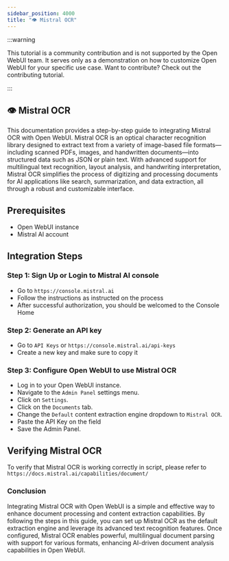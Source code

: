 ```yaml
---
sidebar_position: 4000
title: "👁️ Mistral OCR"
---
```


:::warning

This tutorial is a community contribution and is not supported by the Open WebUI team. It serves only as a demonstration on how to customize Open WebUI for your specific use case. Want to contribute? Check out the contributing tutorial.

:::

## 👁️ Mistral OCR

This documentation provides a step-by-step guide to integrating Mistral OCR with Open WebUI. Mistral OCR is an optical character recognition library designed to extract text from a variety of image-based file formats—including scanned PDFs, images, and handwritten documents—into structured data such as JSON or plain text. With advanced support for multilingual text recognition, layout analysis, and handwriting interpretation, Mistral OCR simplifies the process of digitizing and processing documents for AI applications like search, summarization, and data extraction, all through a robust and customizable interface.

## Prerequisites

- Open WebUI instance
- Mistral AI account

## Integration Steps

### Step 1: Sign Up or Login to Mistral AI console

- Go to `https://console.mistral.ai`
- Follow the instructions as instructed on the process
- After successful authorization, you should be welcomed to the Console Home

### Step 2: Generate an API key

- Go to `API Keys` or `https://console.mistral.ai/api-keys`
- Create a new key and make sure to copy it

### Step 3: Configure Open WebUI to use Mistral OCR

- Log in to your Open WebUI instance.
- Navigate to the `Admin Panel` settings menu.
- Click on `Settings`.
- Click on the `Documents` tab.
- Change the `Default` content extraction engine dropdown to `Mistral OCR`.
- Paste the API Key on the field
- Save the Admin Panel.

## Verifying Mistral OCR

To verify that Mistral OCR is working correctly in script, please refer to `https://docs.mistral.ai/capabilities/document/`

### Conclusion

Integrating Mistral OCR with Open WebUI is a simple and effective way to enhance document processing and content extraction capabilities. By following the steps in this guide, you can set up Mistral OCR as the default extraction engine and leverage its advanced text recognition features. Once configured, Mistral OCR enables powerful, multilingual document parsing with support for various formats, enhancing AI-driven document analysis capabilities in Open WebUI.
